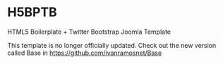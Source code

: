 # H5BPTB
HTML5 Boilerplate + Twitter Bootstrap Joomla Template

This template is no longer officially updated. Check out the new version called Base in https://github.com/ivanramosnet/Base
